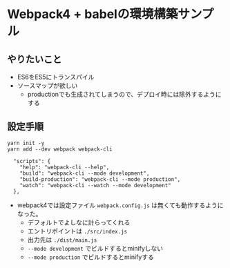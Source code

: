 # Webpack4 + babelの環境構築サンプル

## やりたいこと

- ES6をES5にトランスパイル
- ソースマップが欲しい
    - productionでも生成されてしまうので、デプロイ時には除外するようにする

## 設定手順

```
yarn init -y
yarn add --dev webpack webpack-cli
```

```
  "scripts": {
    "help": "webpack-cli --help",
    "build": "webpack-cli --mode development",
    "build-production": "webpack-cli --mode production",
    "watch": "webpack-cli --watch --mode development"
  },
```

- webpack4では設定ファイル `webpack.config.js` は無くても動作するようになった。
    - デフォルトでよしなに計らってくれる
    - エントリポイントは `./src/index.js`
    - 出力先は `./dist/main.js`
    - `--mode development` でビルドするとminifyしない
    - `--mode production` でビルドするとminifyする
